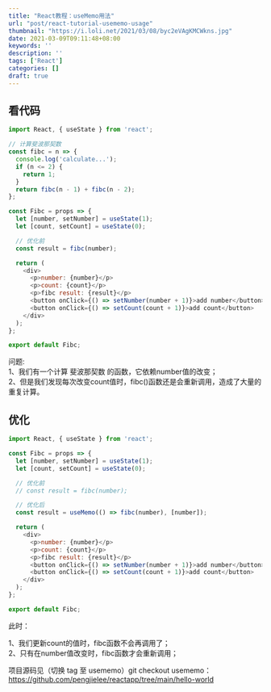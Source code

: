 ```yaml
---
title: "React教程：useMemo用法"
url: "post/react-tutorial-usememo-usage"
thumbnail: "https://i.loli.net/2021/03/08/byc2eVAgKMCWkns.jpg"
date: 2021-03-09T09:11:48+08:00
keywords: ''
description: ''
tags: ['React']
categories: []
draft: true
---
```



## 看代码  

```javascript
import React, { useState } from 'react';

// 计算斐波那契数
const fibc = n => {
  console.log('calculate...');
  if (n <= 2) {
    return 1;
  }
  return fibc(n - 1) + fibc(n - 2);
};

const Fibc = props => {
  let [number, setNumber] = useState(1);
  let [count, setCount] = useState(0);

  // 优化前
  const result = fibc(number);

  return (
    <div>
      <p>number: {number}</p>
      <p>count: {count}</p>
      <p>fibc result: {result}</p>
      <button onClick={() => setNumber(number + 1)}>add number</button>
      <button onClick={() => setCount(count + 1)}>add count</button>
    </div>
  );
};

export default Fibc;
```

问题:   
1、我们有一个计算 斐波那契数 的函数，它依赖number值的改变；  
2、但是我们发现每次改变count值时，fibc()函数还是会重新调用，造成了大量的重复计算。


## 优化 

```javascript 
import React, { useState } from 'react';

const Fibc = props => {
  let [number, setNumber] = useState(1);
  let [count, setCount] = useState(0);

  // 优化前
  // const result = fibc(number);

  // 优化后
  const result = useMemo(() => fibc(number), [number]);

  return (
    <div>
      <p>number: {number}</p>
      <p>count: {count}</p>
      <p>fibc result: {result}</p>
      <button onClick={() => setNumber(number + 1)}>add number</button>
      <button onClick={() => setCount(count + 1)}>add count</button>
    </div>
  );
};

export default Fibc;
```

此时：   

1、我们更新count的值时，fibc函数不会再调用了；  
2、只有在number值改变时，fibc函数才会重新调用；    


项目源码见（切换 tag 至 usememo）git checkout usememo： https://github.com/pengjielee/reactapp/tree/main/hello-world  